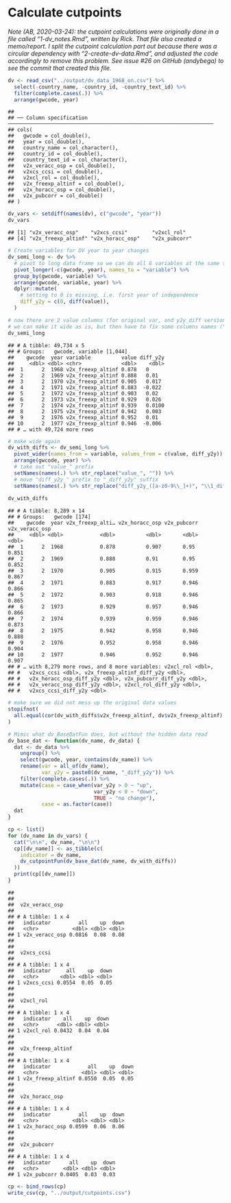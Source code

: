 Calculate cutpoints
================

*Note (AB, 2020-03-24): the cutpoint calculations were originally done
in a file called “1-dv\_notes.Rmd”, written by Rick. That file also
created a memo/report. I split the cutpoint calculation part out because
there was a circular dependency with “2-create-dv-data.Rmd”, and
adjusted the code accordingly to remove this problem. See issue \#26 on
GitHub (andybega) to see the commit that created this file.*

``` r
dv <- read_csv("../output/dv_data_1968_on.csv") %>%
  select(-country_name, -country_id, -country_text_id) %>%
  filter(complete.cases(.)) %>%
  arrange(gwcode, year)
```

    ## 
    ## ── Column specification ───────────────────────────────────────────────────────────────────
    ## cols(
    ##   gwcode = col_double(),
    ##   year = col_double(),
    ##   country_name = col_character(),
    ##   country_id = col_double(),
    ##   country_text_id = col_character(),
    ##   v2x_veracc_osp = col_double(),
    ##   v2xcs_ccsi = col_double(),
    ##   v2xcl_rol = col_double(),
    ##   v2x_freexp_altinf = col_double(),
    ##   v2x_horacc_osp = col_double(),
    ##   v2x_pubcorr = col_double()
    ## )

``` r
dv_vars <- setdiff(names(dv), c("gwcode", "year"))
dv_vars
```

    ## [1] "v2x_veracc_osp"    "v2xcs_ccsi"        "v2xcl_rol"        
    ## [4] "v2x_freexp_altinf" "v2x_horacc_osp"    "v2x_pubcorr"

``` r
# Create variables for DV year to year changes
dv_semi_long <- dv %>%
  # pivot to long data frame so we can do all 6 variables at the same time
  pivot_longer(-c(gwcode, year), names_to = "variable") %>%
  group_by(gwcode, variable) %>%
  arrange(gwcode, variable, year) %>%
  dplyr::mutate(
    # setting to 0 is missing, i.e. first year of independence
    diff_y2y = c(0, diff(value)),
  )  

# now there are 2 value columns (for original var, and y2y_diff version); 
# we can make it wide as is, but then have to fix some columns names ("value_")
dv_semi_long
```

    ## # A tibble: 49,734 x 5
    ## # Groups:   gwcode, variable [1,044]
    ##    gwcode  year variable          value diff_y2y
    ##     <dbl> <dbl> <chr>             <dbl>    <dbl>
    ##  1      2  1968 v2x_freexp_altinf 0.878   0     
    ##  2      2  1969 v2x_freexp_altinf 0.888   0.01  
    ##  3      2  1970 v2x_freexp_altinf 0.905   0.017 
    ##  4      2  1971 v2x_freexp_altinf 0.883  -0.022 
    ##  5      2  1972 v2x_freexp_altinf 0.903   0.02  
    ##  6      2  1973 v2x_freexp_altinf 0.929   0.026 
    ##  7      2  1974 v2x_freexp_altinf 0.939   0.0100
    ##  8      2  1975 v2x_freexp_altinf 0.942   0.003 
    ##  9      2  1976 v2x_freexp_altinf 0.952   0.01  
    ## 10      2  1977 v2x_freexp_altinf 0.946  -0.006 
    ## # … with 49,724 more rows

``` r
# make wide again
dv_with_diffs <- dv_semi_long %>%
  pivot_wider(names_from = variable, values_from = c(value, diff_y2y)) %>%
  arrange(gwcode, year) %>%
  # take out "value_" prefix
  setNames(names(.) %>% str_replace("value_", "")) %>%
  # move "diff_y2y_" prefix to "_diff_y2y" suffix
  setNames(names(.) %>% str_replace("diff_y2y_([a-z0-9\\_]+)", "\\1_diff_y2y"))
  
dv_with_diffs
```

    ## # A tibble: 8,289 x 14
    ## # Groups:   gwcode [174]
    ##    gwcode  year v2x_freexp_alti… v2x_horacc_osp v2x_pubcorr v2x_veracc_osp
    ##     <dbl> <dbl>            <dbl>          <dbl>       <dbl>          <dbl>
    ##  1      2  1968            0.878          0.907       0.95           0.851
    ##  2      2  1969            0.888          0.91        0.95           0.852
    ##  3      2  1970            0.905          0.915       0.959          0.867
    ##  4      2  1971            0.883          0.917       0.946          0.866
    ##  5      2  1972            0.903          0.918       0.946          0.865
    ##  6      2  1973            0.929          0.957       0.946          0.866
    ##  7      2  1974            0.939          0.959       0.946          0.873
    ##  8      2  1975            0.942          0.958       0.946          0.888
    ##  9      2  1976            0.952          0.958       0.946          0.904
    ## 10      2  1977            0.946          0.952       0.946          0.907
    ## # … with 8,279 more rows, and 8 more variables: v2xcl_rol <dbl>,
    ## #   v2xcs_ccsi <dbl>, v2x_freexp_altinf_diff_y2y <dbl>,
    ## #   v2x_horacc_osp_diff_y2y <dbl>, v2x_pubcorr_diff_y2y <dbl>,
    ## #   v2x_veracc_osp_diff_y2y <dbl>, v2xcl_rol_diff_y2y <dbl>,
    ## #   v2xcs_ccsi_diff_y2y <dbl>

``` r
# make sure we did not mess up the original data values
stopifnot(
  all.equal(cor(dv_with_diffs$v2x_freexp_altinf, dv$v2x_freexp_altinf), 1)
)

# Mimic what dv_BaseDatFun does, but without the hidden data read
dv_base_dat <- function(dv_name, dv_data) {
  dat <- dv_data %>%
    ungroup() %>%
    select(gwcode, year, contains(dv_name)) %>%
    rename(var = all_of(dv_name),
           var_y2y = paste0(dv_name, "_diff_y2y")) %>%
    filter(complete.cases(.)) %>%
    mutate(case = case_when(var_y2y > 0 ~ "up",
                            var_y2y < 0 ~ "down",
                            TRUE ~ "no change"),
           case = as.factor(case))
  dat
}

cp <- list()
for (dv_name in dv_vars) {
  cat("\n\n", dv_name, "\n\n")
  cp[[dv_name]] <- as_tibble(c(
    indicator = dv_name, 
    dv_cutpointFun(dv_base_dat(dv_name, dv_with_diffs))
  ))
  print(cp[[dv_name]])
}
```

    ## 
    ## 
    ##  v2x_veracc_osp 
    ## 
    ## # A tibble: 1 x 4
    ##   indicator         all    up  down
    ##   <chr>           <dbl> <dbl> <dbl>
    ## 1 v2x_veracc_osp 0.0816  0.08  0.08
    ## 
    ## 
    ##  v2xcs_ccsi 
    ## 
    ## # A tibble: 1 x 4
    ##   indicator     all    up  down
    ##   <chr>       <dbl> <dbl> <dbl>
    ## 1 v2xcs_ccsi 0.0554  0.05  0.05
    ## 
    ## 
    ##  v2xcl_rol 
    ## 
    ## # A tibble: 1 x 4
    ##   indicator    all    up  down
    ##   <chr>      <dbl> <dbl> <dbl>
    ## 1 v2xcl_rol 0.0432  0.04  0.04
    ## 
    ## 
    ##  v2x_freexp_altinf 
    ## 
    ## # A tibble: 1 x 4
    ##   indicator            all    up  down
    ##   <chr>              <dbl> <dbl> <dbl>
    ## 1 v2x_freexp_altinf 0.0550  0.05  0.05
    ## 
    ## 
    ##  v2x_horacc_osp 
    ## 
    ## # A tibble: 1 x 4
    ##   indicator         all    up  down
    ##   <chr>           <dbl> <dbl> <dbl>
    ## 1 v2x_horacc_osp 0.0599  0.06  0.06
    ## 
    ## 
    ##  v2x_pubcorr 
    ## 
    ## # A tibble: 1 x 4
    ##   indicator      all    up  down
    ##   <chr>        <dbl> <dbl> <dbl>
    ## 1 v2x_pubcorr 0.0405  0.03  0.03

``` r
cp <- bind_rows(cp)
write_csv(cp, "../output/cutpoints.csv")
```
